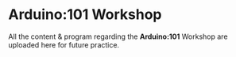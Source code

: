 # Arduino:101 Workshop

All the content & program regarding the **Arduino:101** Workshop are uploaded here for future practice.
